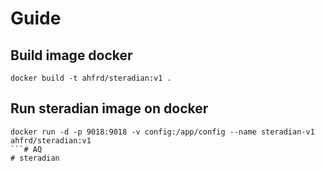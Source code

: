 # Guide

## Build image docker 
```
docker build -t ahfrd/steradian:v1 .
```

## Run steradian image on docker
```
docker run -d -p 9018:9018 -v config:/app/config --name steradian-v1 ahfrd/steradian:v1
```# AQ
# steradian
